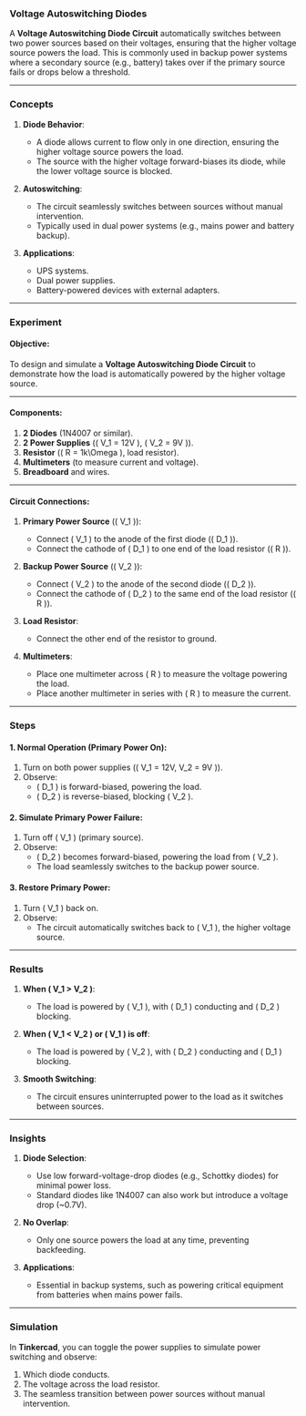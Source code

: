 ### **Voltage Autoswitching Diodes**

A **Voltage Autoswitching Diode Circuit** automatically switches between two power sources based on their voltages, ensuring that the higher voltage source powers the load. This is commonly used in backup power systems where a secondary source (e.g., battery) takes over if the primary source fails or drops below a threshold.

---

### Concepts
1. **Diode Behavior**:
   - A diode allows current to flow only in one direction, ensuring the higher voltage source powers the load.
   - The source with the higher voltage forward-biases its diode, while the lower voltage source is blocked.

2. **Autoswitching**:
   - The circuit seamlessly switches between sources without manual intervention.
   - Typically used in dual power systems (e.g., mains power and battery backup).

3. **Applications**:
   - UPS systems.
   - Dual power supplies.
   - Battery-powered devices with external adapters.

---

### Experiment

#### **Objective**:
To design and simulate a **Voltage Autoswitching Diode Circuit** to demonstrate how the load is automatically powered by the higher voltage source.

---

#### **Components**:
1. **2 Diodes** (1N4007 or similar).
2. **2 Power Supplies** (\( V_1 = 12V \), \( V_2 = 9V \)).
3. **Resistor** (\( R = 1k\Omega \), load resistor).
4. **Multimeters** (to measure current and voltage).
5. **Breadboard** and wires.

---

#### **Circuit Connections**:

1. **Primary Power Source** (\( V_1 \)):
   - Connect \( V_1 \) to the anode of the first diode (\( D_1 \)).
   - Connect the cathode of \( D_1 \) to one end of the load resistor (\( R \)).

2. **Backup Power Source** (\( V_2 \)):
   - Connect \( V_2 \) to the anode of the second diode (\( D_2 \)).
   - Connect the cathode of \( D_2 \) to the same end of the load resistor (\( R \)).

3. **Load Resistor**:
   - Connect the other end of the resistor to ground.

4. **Multimeters**:
   - Place one multimeter across \( R \) to measure the voltage powering the load.
   - Place another multimeter in series with \( R \) to measure the current.

---

### Steps

#### **1. Normal Operation (Primary Power On)**:
1. Turn on both power supplies (\( V_1 = 12V, V_2 = 9V \)).
2. Observe:
   - \( D_1 \) is forward-biased, powering the load.
   - \( D_2 \) is reverse-biased, blocking \( V_2 \).

#### **2. Simulate Primary Power Failure**:
1. Turn off \( V_1 \) (primary source).
2. Observe:
   - \( D_2 \) becomes forward-biased, powering the load from \( V_2 \).
   - The load seamlessly switches to the backup power source.

#### **3. Restore Primary Power**:
1. Turn \( V_1 \) back on.
2. Observe:
   - The circuit automatically switches back to \( V_1 \), the higher voltage source.

---

### Results

1. **When \( V_1 > V_2 \)**:
   - The load is powered by \( V_1 \), with \( D_1 \) conducting and \( D_2 \) blocking.

2. **When \( V_1 < V_2 \) or \( V_1 \) is off**:
   - The load is powered by \( V_2 \), with \( D_2 \) conducting and \( D_1 \) blocking.

3. **Smooth Switching**:
   - The circuit ensures uninterrupted power to the load as it switches between sources.

---

### Insights

1. **Diode Selection**:
   - Use low forward-voltage-drop diodes (e.g., Schottky diodes) for minimal power loss.
   - Standard diodes like 1N4007 can also work but introduce a voltage drop (~0.7V).

2. **No Overlap**:
   - Only one source powers the load at any time, preventing backfeeding.

3. **Applications**:
   - Essential in backup systems, such as powering critical equipment from batteries when mains power fails.

---

### Simulation
In **Tinkercad**, you can toggle the power supplies to simulate power switching and observe:
1. Which diode conducts.
2. The voltage across the load resistor.
3. The seamless transition between power sources without manual intervention.